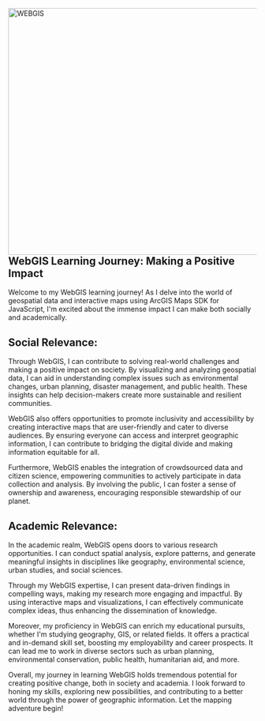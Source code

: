
  <a href="https://geo-jobe.com/how-to/free-with-maplapse-for-acgis-online/" target="_blank" rel="noreferrer">
    <img align = "right" src="https://uizentrum.de/wp-content/uploads/2020/05/gis-to-web-gis-6.png" alt="WEBGIS" width="1000" height="500"//>
  </a>

## WebGIS Learning Journey: Making a Positive Impact

Welcome to my WebGIS learning journey! As I delve into the world of geospatial data and interactive maps using ArcGIS Maps SDK for JavaScript, I'm excited about the immense impact I can make both socially and academically.

## Social Relevance:

Through WebGIS, I can contribute to solving real-world challenges and making a positive impact on society. By visualizing and analyzing geospatial data, I can aid in understanding complex issues such as environmental changes, urban planning, disaster management, and public health. These insights can help decision-makers create more sustainable and resilient communities.

WebGIS also offers opportunities to promote inclusivity and accessibility by creating interactive maps that are user-friendly and cater to diverse audiences. By ensuring everyone can access and interpret geographic information, I can contribute to bridging the digital divide and making information equitable for all.

Furthermore, WebGIS enables the integration of crowdsourced data and citizen science, empowering communities to actively participate in data collection and analysis. By involving the public, I can foster a sense of ownership and awareness, encouraging responsible stewardship of our planet.

## Academic Relevance:

In the academic realm, WebGIS opens doors to various research opportunities. I can conduct spatial analysis, explore patterns, and generate meaningful insights in disciplines like geography, environmental science, urban studies, and social sciences.

Through my WebGIS expertise, I can present data-driven findings in compelling ways, making my research more engaging and impactful. By using interactive maps and visualizations, I can effectively communicate complex ideas, thus enhancing the dissemination of knowledge.

Moreover, my proficiency in WebGIS can enrich my educational pursuits, whether I'm studying geography, GIS, or related fields. It offers a practical and in-demand skill set, boosting my employability and career prospects. It can lead me to work in diverse sectors such as urban planning, environmental conservation, public health, humanitarian aid, and more.

Overall, my journey in learning WebGIS holds tremendous potential for creating positive change, both in society and academia. I look forward to honing my skills, exploring new possibilities, and contributing to a better world through the power of geographic information. Let the mapping adventure begin!
